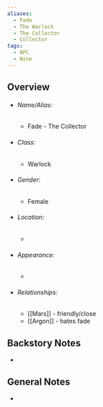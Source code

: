 ```yaml
---
aliases:
  - Fade
  - The Warlock
  - The Collector
  - Collector
tags:
  - NPC
  - Nine
---
```

## Overview
- ###### Name/Alias:  
	- Fade - The Collector
- ###### Class: 
	- Warlock
- ###### Gender: 
	- Female
- ###### Location: 
	- 
- ###### Appearance:
	- 
- ###### Relationships: 
	- [[Mars]] - friendly/close
	- [[Argon]] - hates fade



## Backstory Notes

- 




## General Notes

- 
